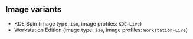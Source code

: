 ## Image variants

* KDE Spin (image type: `iso`, image profiles: `KDE-Live`)
* Workstation Edition (image type: `iso`, image profiles: `Workstation-Live`)

